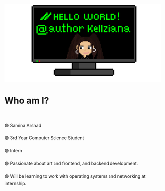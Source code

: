 <img src="https://github.com/Kellziana/Kellziana/blob/main/githubBg.png">

<h1>Who am I?</h1>
<br></br>
🟢 Samina Arshad
<br></br>
🟢 3rd Year Computer Science Student
<br></br>
🟢 Intern
<br></br>
🟢 Passionate about art and frontend, and backend development.
<br></br>
🟢 Will be learning to work with operating systems and networking at internship.
